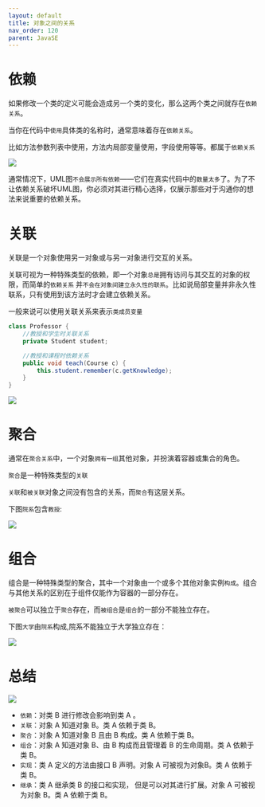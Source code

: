 ```yaml
---
layout: default
title: 对象之间的关系
nav_order: 120
parent: JavaSE
---
```


# 依赖

如果修改一个类的定义可能会造成另一个类的变化，那么这两个类之间就存在`依赖关系`。

当你在代码中`使用`具体类的名称时，通常意味着存在`依赖关系`。

比如方法参数列表中使用，方法内局部变量使用，字段使用等等。都属于`依赖关系`

![](https://cdn.jsdelivr.net/gh/guosonglu/images@master/blog-img/20220919101906.png)

通常情况下，UML图`不会展示所有依赖`——它们在真实代码中的`数量太多`了。为了不让依赖关系破坏UML图，你必须对其进行精心选择，仅展示那些对于沟通你的想法来说重要的依赖关系。

# 关联

关联是一个对象使用另一对象或与另一对象进行交互的关系。

关联可视为一种特殊类型的依赖，即一个对象`总是`拥有访问与其交互的对象的权限，而简单的`依赖关系`
并`不会在对象间建立永久性的联系`。比如说局部变量并非永久性联系，只有使用到该方法时才会建立依赖关系。

一般来说可以使用关联关系来表示`类成员变量`

```java
class Professor {
    //教授和学生时关联关系
    private Student student;

    //教授和课程时依赖关系
    public void teach(Course c) {
        this.student.remember(c.getKnowledge);
    }
}
```

![](https://cdn.jsdelivr.net/gh/guosonglu/images@master/blog-img/20220919112441.png)

# 聚合

通常在`聚合关系`中，一个对象`拥有一组`其他对象，并扮演着容器或集合的角色。

`聚合`是一种特殊类型的`关联`

`关联`和`被关联`对象之间没有包含的关系，而`聚合`有这层关系。

下图`院系`包含`教授`:

![](https://cdn.jsdelivr.net/gh/guosonglu/images@master/blog-img/20220919141943.png)

# 组合

组合是一种特殊类型的聚合，其中一个对象由一个或多个其他对象实例`构成`。组合与其他关系的区别在于组件仅能作为容器的一部分存在。

`被聚合`可以独立于`聚合`存在，而`被组合`是`组合`的一部分不能独立存在。

下图`大学`由`院系`构成,院系不能独立于大学独立存在：

![](https://cdn.jsdelivr.net/gh/guosonglu/images@master/blog-img/20220919145612.png)

# 总结

![](https://cdn.jsdelivr.net/gh/guosonglu/images@master/blog-img/20220919144812.png)

- `依赖`：对类 B 进行修改会影响到类 A 。 
- `关联`：对象 A 知道对象 B。类 A 依赖于类 B。
- `聚合`：对象 A 知道对象 B 且由 B 构成。类 A 依赖于类 B。 
- `组合`：对象 A 知道对象 B、由 B 构成而且管理着 B 的生命周期。类 A 依赖于类 B。 
- `实现`：类 A 定义的方法由接口 B 声明。对象 A 可被视为对象B。类 A 依赖于类 B。 
- `继承`：类 A 继承类 B 的接口和实现， 但是可以对其进行扩展。对象 A 可被视为对象 B。类 A 依赖于类 B。

